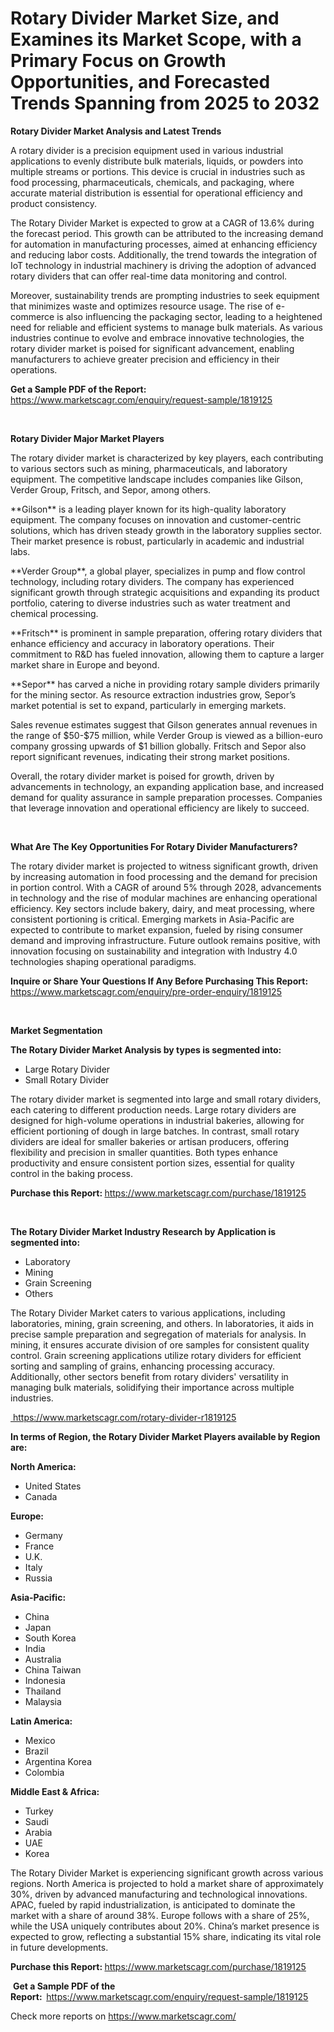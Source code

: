 <p><h1>Rotary Divider Market Size, and Examines its Market Scope, with a Primary Focus on Growth Opportunities, and Forecasted Trends Spanning from 2025 to 2032</h1></p><p><strong>Rotary Divider Market Analysis and Latest Trends</strong></p>
<p><p>A rotary divider is a precision equipment used in various industrial applications to evenly distribute bulk materials, liquids, or powders into multiple streams or portions. This device is crucial in industries such as food processing, pharmaceuticals, chemicals, and packaging, where accurate material distribution is essential for operational efficiency and product consistency.</p><p>The Rotary Divider Market is expected to grow at a CAGR of 13.6% during the forecast period. This growth can be attributed to the increasing demand for automation in manufacturing processes, aimed at enhancing efficiency and reducing labor costs. Additionally, the trend towards the integration of IoT technology in industrial machinery is driving the adoption of advanced rotary dividers that can offer real-time data monitoring and control.</p><p>Moreover, sustainability trends are prompting industries to seek equipment that minimizes waste and optimizes resource usage. The rise of e-commerce is also influencing the packaging sector, leading to a heightened need for reliable and efficient systems to manage bulk materials. As various industries continue to evolve and embrace innovative technologies, the rotary divider market is poised for significant advancement, enabling manufacturers to achieve greater precision and efficiency in their operations.</p></p>
<p><strong>Get a Sample PDF of the Report:&nbsp;</strong> <a href="https://www.marketscagr.com/enquiry/request-sample/1819125?utm_campaign=2316&utm_medium=2&utm_source=Github&utm_content=ia&utm_term=18022025&utm_id=rotary-divider">https://www.marketscagr.com/enquiry/request-sample/1819125</a></p>
<p>&nbsp;</p>
<p><strong>Rotary Divider Major Market Players</strong></p>
<p><p>The rotary divider market is characterized by key players, each contributing to various sectors such as mining, pharmaceuticals, and laboratory equipment. The competitive landscape includes companies like Gilson, Verder Group, Fritsch, and Sepor, among others.</p><p>**Gilson** is a leading player known for its high-quality laboratory equipment. The company focuses on innovation and customer-centric solutions, which has driven steady growth in the laboratory supplies sector. Their market presence is robust, particularly in academic and industrial labs.</p><p>**Verder Group**, a global player, specializes in pump and flow control technology, including rotary dividers. The company has experienced significant growth through strategic acquisitions and expanding its product portfolio, catering to diverse industries such as water treatment and chemical processing.</p><p>**Fritsch** is prominent in sample preparation, offering rotary dividers that enhance efficiency and accuracy in laboratory operations. Their commitment to R&D has fueled innovation, allowing them to capture a larger market share in Europe and beyond.</p><p>**Sepor** has carved a niche in providing rotary sample dividers primarily for the mining sector. As resource extraction industries grow, Sepor’s market potential is set to expand, particularly in emerging markets.</p><p>Sales revenue estimates suggest that Gilson generates annual revenues in the range of $50-$75 million, while Verder Group is viewed as a billion-euro company grossing upwards of $1 billion globally. Fritsch and Sepor also report significant revenues, indicating their strong market positions.</p><p>Overall, the rotary divider market is poised for growth, driven by advancements in technology, an expanding application base, and increased demand for quality assurance in sample preparation processes. Companies that leverage innovation and operational efficiency are likely to succeed.</p></p>
<p>&nbsp;</p>
<p><strong>What Are The Key Opportunities For Rotary Divider Manufacturers?</strong></p>
<p><p>The rotary divider market is projected to witness significant growth, driven by increasing automation in food processing and the demand for precision in portion control. With a CAGR of around 5% through 2028, advancements in technology and the rise of modular machines are enhancing operational efficiency. Key sectors include bakery, dairy, and meat processing, where consistent portioning is critical. Emerging markets in Asia-Pacific are expected to contribute to market expansion, fueled by rising consumer demand and improving infrastructure. Future outlook remains positive, with innovation focusing on sustainability and integration with Industry 4.0 technologies shaping operational paradigms.</p></p>
<p><strong>Inquire or Share Your Questions If Any Before Purchasing This Report:</strong> <a href="https://www.marketscagr.com/enquiry/pre-order-enquiry/1819125?utm_campaign=2316&utm_medium=2&utm_source=Github&utm_content=ia&utm_term=18022025&utm_id=rotary-divider">https://www.marketscagr.com/enquiry/pre-order-enquiry/1819125</a></p>
<p>&nbsp;</p>
<p><strong>Market Segmentation</strong></p>
<p><strong>The Rotary Divider Market Analysis by types is segmented into:</strong></p>
<p><ul><li>Large Rotary Divider</li><li>Small Rotary Divider</li></ul></p>
<p><p>The rotary divider market is segmented into large and small rotary dividers, each catering to different production needs. Large rotary dividers are designed for high-volume operations in industrial bakeries, allowing for efficient portioning of dough in large batches. In contrast, small rotary dividers are ideal for smaller bakeries or artisan producers, offering flexibility and precision in smaller quantities. Both types enhance productivity and ensure consistent portion sizes, essential for quality control in the baking process.</p></p>
<p><strong>Purchase this Report:&nbsp;</strong><a href="https://www.marketscagr.com/purchase/1819125?utm_campaign=2316&utm_medium=2&utm_source=Github&utm_content=ia&utm_term=18022025&utm_id=rotary-divider">https://www.marketscagr.com/purchase/1819125</a></p>
<p>&nbsp;</p>
<p><strong>The Rotary Divider Market Industry Research by Application is segmented into:</strong></p>
<p><ul><li>Laboratory</li><li>Mining</li><li>Grain Screening</li><li>Others</li></ul></p>
<p><p>The Rotary Divider Market caters to various applications, including laboratories, mining, grain screening, and others. In laboratories, it aids in precise sample preparation and segregation of materials for analysis. In mining, it ensures accurate division of ore samples for consistent quality control. Grain screening applications utilize rotary dividers for efficient sorting and sampling of grains, enhancing processing accuracy. Additionally, other sectors benefit from rotary dividers' versatility in managing bulk materials, solidifying their importance across multiple industries.</p></p>
<p><a href="https://www.marketscagr.com/rotary-divider-r1819125?utm_campaign=2316&utm_medium=2&utm_source=Github&utm_content=ia&utm_term=18022025&utm_id=rotary-divider">&nbsp;https://www.marketscagr.com/rotary-divider-r1819125</a></p>
<p><strong>In terms of Region, the Rotary Divider Market Players available by Region are:</strong></p>
<p>
    <p> <strong> North America: </strong>
        <ul>
            <li>United States</li>
            <li>Canada</li>
        </ul>
        </p> 
    <p> <strong> Europe: </strong>
        <ul>
            <li>Germany</li>
            <li>France</li>
            <li>U.K.</li>
            <li>Italy</li>
            <li>Russia</li>
        </ul>
        </p> 
    <p> <strong> Asia-Pacific: </strong>
        <ul>
            <li>China</li>
            <li>Japan</li>
            <li>South Korea</li>
            <li>India</li>
            <li>Australia</li>
            <li>China Taiwan</li>
            <li>Indonesia</li>
            <li>Thailand</li>
            <li>Malaysia</li>
        </ul>
        </p> 
    <p> <strong> Latin America: </strong>
        <ul>
            <li>Mexico</li>
            <li>Brazil</li>
            <li>Argentina Korea</li>
            <li>Colombia</li>
        </ul>
        </p> 
    <p> <strong> Middle East & Africa: </strong>
        <ul>
            <li>Turkey</li>
            <li>Saudi</li>
            <li>Arabia</li>
            <li>UAE</li>
            <li>Korea</li>
        </ul>
    </p>
    </p>
<p><p>The Rotary Divider Market is experiencing significant growth across various regions. North America is projected to hold a market share of approximately 30%, driven by advanced manufacturing and technological innovations. APAC, fueled by rapid industrialization, is anticipated to dominate the market with a share of around 38%. Europe follows with a share of 25%, while the USA uniquely contributes about 20%. China’s market presence is expected to grow, reflecting a substantial 15% share, indicating its vital role in future developments.</p></p>
<p><strong>Purchase this Report: </strong><a href="https://www.marketscagr.com/purchase/1819125?utm_campaign=2316&utm_medium=2&utm_source=Github&utm_content=ia&utm_term=18022025&utm_id=rotary-divider">https://www.marketscagr.com/purchase/1819125</a></p>
<p>&nbsp;<strong>Get a Sample PDF of the Report:&nbsp;&nbsp;</strong><a href="https://www.marketscagr.com/enquiry/request-sample/1819125?utm_campaign=2316&utm_medium=2&utm_source=Github&utm_content=ia&utm_term=18022025&utm_id=rotary-divider">https://www.marketscagr.com/enquiry/request-sample/1819125</a></p>
<p><strong></strong></p>
<p>Check more reports on <a href="https://www.marketscagr.com/?utm_campaign=2316&utm_medium=2&utm_source=Github&utm_content=ia&utm_term=18022025&utm_id=rotary-divider">https://www.marketscagr.com/</a></p>